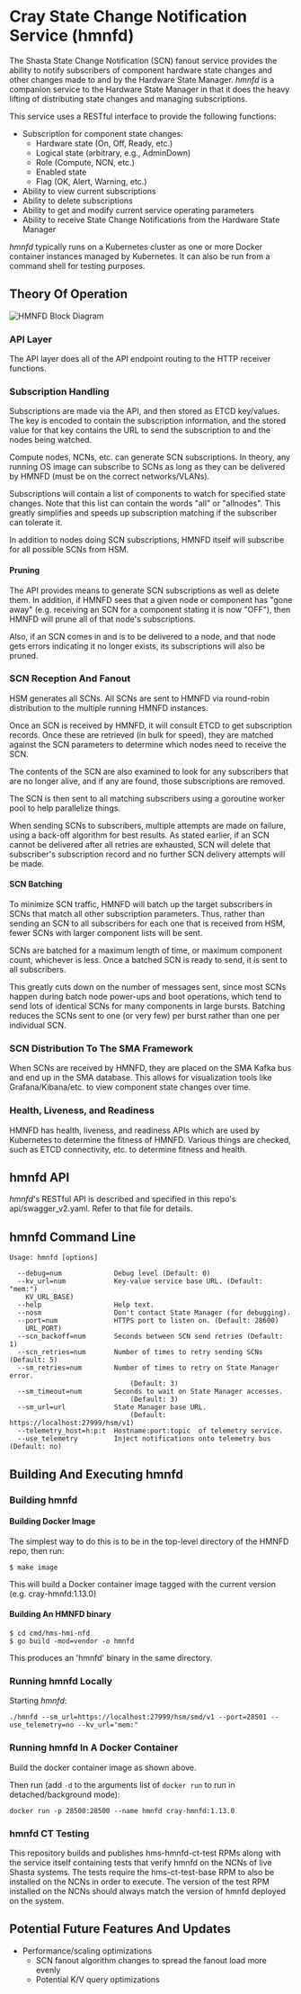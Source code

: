 # Cray State Change Notification Service (hmnfd)

The Shasta State Change Notification (SCN) fanout service provides the ability
to notify subscribers of component hardware state changes and other changes
made to and by the Hardware State Manager.  _hmnfd_ is a companion service
to the Hardware State Manager in that it does the heavy lifting of 
distributing state changes and managing subscriptions.

This service uses a RESTful interface to provide the following functions:

* Subscription for component state changes:
  * Hardware state (On, Off, Ready, etc.)
  * Logical state (arbitrary, e.g., AdminDown)
  * Role (Compute, NCN, etc.)
  * Enabled state
  * Flag (OK, Alert, Warning, etc.)
* Ability to view current subscriptions
* Ability to delete subscriptions
* Ability to get and modify current service operating parameters
* Ability to receive State Change Notifications from the Hardware State Manager

_hmnfd_ typically runs on a Kubernetes cluster as one or more Docker container 
instances managed by Kubernetes.  It can also be run from a command shell 
for testing purposes.

## Theory Of Operation

![HMNFD Block Diagram](hmnfd_block_diagram.png "HBTD Block Diagram")

### API Layer

The API layer does all of the API endpoint routing to the HTTP receiver
functions.

### Subscription Handling

Subscriptions are made via the API, and then stored as ETCD key/values.
The key is encoded to contain the subscription information, and the 
stored value for that key contains the URL to send the subscription to
and the nodes being watched.

Compute nodes, NCNs, etc. can generate SCN subscriptions.  In theory, 
any running OS image can subscribe to SCNs as long as they can be 
delivered by HMNFD (must be on the correct networks/VLANs).

Subscriptions will contain a list of components to watch for specified
state changes.  Note that this list can contain the words "all" or
"allnodes".  This greatly simplifies and speeds up subscription matching
if the subscriber can tolerate it.

In addition to nodes doing SCN subscriptions, HMNFD itself will subscribe
for all possible SCNs from HSM.

#### Pruning

The API provides means to generate SCN subscriptions as well as delete
them.  In addition, if HMNFD sees that a given node or component has
"gone away" (e.g. receiving an SCN for a component stating it is now "OFF"),
then HMNFD will prune all of that node's subscriptions.

Also, if an SCN comes in and is to be delivered to a node, and that node
gets errors indicating it no longer exists, its subscriptions will
also be pruned.

### SCN Reception And Fanout

HSM generates all SCNs.  All SCNs are sent to HMNFD via round-robin 
distribution to the multiple running HMNFD instances.  

Once an SCN is received by HMNFD, it will consult ETCD to get subscription
records.  Once these are retrieved (in bulk for speed), they are matched
against the SCN parameters to determine which nodes need to receive the
SCN.

The contents of the SCN are also examined to look for any subscribers that
are no longer alive, and if any are found, those subscriptions are removed.

The SCN is then sent to all matching subscribers using a goroutine worker
pool to help parallelize things.

When sending SCNs to subscribers, multiple attempts are made on failure,
using a back-off algorithm for best results.  As stated earlier, if
an SCN cannot be delivered after all retries are exhausted, SCN will
delete that subscriber's subscription record and no further SCN delivery
attempts will be made.

#### SCN Batching

To minimize SCN traffic, HMNFD will batch up the target subscribers
in SCNs that match all other subscription parameters.  Thus, rather
than sending an SCN to all subscribers for each one that is received
from HSM, fewer SCNs with larger component lists will be sent.

SCNs are batched for a maximum length of time, or maximum component
count, whichever is less.  Once a batched SCN is ready to send, it
is sent to all subscribers.

This greatly cuts down on the number of messages sent, since most SCNs
happen during batch node power-ups and boot operations, which tend
to send lots of identical SCNs for many components in large bursts.
Batching reduces the SCNs sent to one (or very few) per burst rather
than one per individual SCN.


### SCN Distribution To The SMA Framework

When SCNs are received  by HMNFD, they are placed on the SMA Kafka bus
and end up in the SMA database.  This allows for visualization tools 
like Grafana/Kibana/etc. to view component state changes over time.

### Health, Liveness, and Readiness

HMNFD has health, liveness, and readiness APIs which are used by Kubernetes
to determine the fitness of HMNFD.  Various things are checked, such as
ETCD connectivity, etc. to determine fitness and health.

## hmnfd API

_hmnfd_'s RESTful API is described and specified in this repo's 
api/swagger_v2.yaml.  Refer to that file for details.

## hmnfd Command Line

```
Usage: hmnfd [options]

  --debug=num             Debug level (Default: 0)
  --kv_url=num            Key-value service base URL. (Default: "mem:")
	KV_URL_BASE)
  --help                  Help text.
  --nosm                  Don't contact State Manager (for debugging).
  --port=num              HTTPS port to listen on. (Default: 28600)
	URL_PORT)
  --scn_backoff=num       Seconds between SCN send retries (Default: 1)
  --scn_retries=num       Number of times to retry sending SCNs (Default: 5)
  --sm_retries=num        Number of times to retry on State Manager error. 
                              (Default: 3)
  --sm_timeout=num        Seconds to wait on State Manager accesses. 
                              (Default: 3)
  --sm_url=url            State Manager base URL. 
                              (Default: https://localhost:27999/hsm/v1)
  --telemetry_host=h:p:t  Hostname:port:topic  of telemetry service.
  --use_telemetry         Inject notifications onto telemetry bus (Default: no)

```


## Building And Executing hmnfd

### Building hmnfd

#### Building Docker Image

The simplest way to do this is to be in the top-level directory of the HMNFD
repo, then run:

```
$ make image
```

This will build a Docker container image tagged with the current version
(e.g. cray-hmnfd:1.13.0)

#### Building An HMNFD binary

```
$ cd cmd/hms-hmi-nfd
$ go build -mod=vendor -o hmnfd
```

This produces an 'hmnfd' binary in the same directory.

### Running hmnfd Locally

Starting _hmnfd_:

```
./hmnfd --sm_url=https://localhost:27999/hsm/smd/v1 --port=28501 --use_telemetry=no --kv_url="mem:"
```

### Running hmnfd In A Docker Container

Build the docker container image as shown above.

Then run (add `-d` to the arguments list of `docker run` to run in detached/background mode):

```
docker run -p 28500:28500 --name hmnfd cray-hmnfd:1.13.0
```

### hmnfd CT Testing

This repository builds and publishes hms-hmnfd-ct-test RPMs along with the service itself containing tests that verify hmnfd on the
NCNs of live Shasta systems. The tests require the hms-ct-test-base RPM to also be installed on the NCNs in order to execute.
The version of the test RPM installed on the NCNs should always match the version of hmnfd deployed on the system.

## Potential Future Features And Updates

* Performance/scaling optimizations
  * SCN fanout algorithm changes to spread the fanout load more evenly
  * Potential K/V query optimizations

